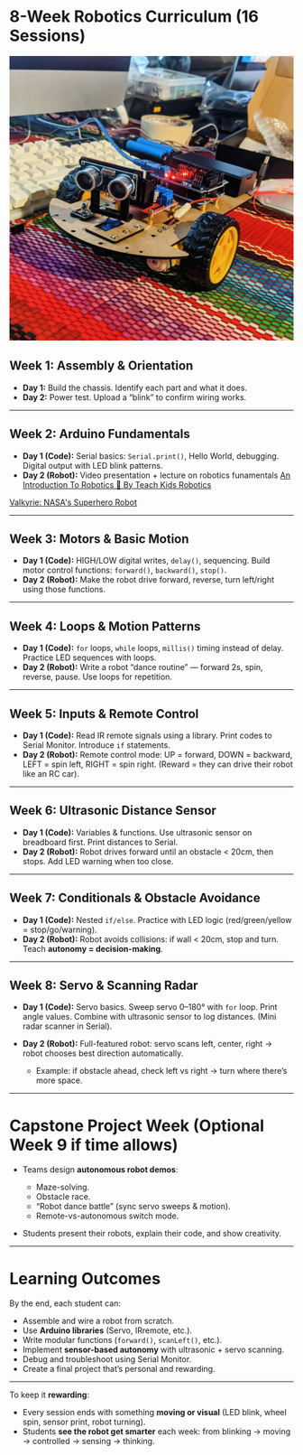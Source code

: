 # 8-Week Robotics Curriculum (16 Sessions)

![Robot car built](images/robot.jpeg)

## Week 1: Assembly & Orientation

* **Day 1:** Build the chassis. Identify each part and what it does.
* **Day 2:** Power test. Upload a “blink” to confirm wiring works.



---

## Week 2: Arduino Fundamentals

* **Day 1 (Code):** Serial basics: `Serial.print()`, Hello World, debugging. Digital output with LED blink patterns.
* **Day 2 (Robot):** Video presentation + lecture on robotics funamentals
[An Introduction To Robotics 🤖 By Teach Kids Robotics](https://www.youtube.com/watch?v=HvMQONnCXbE)

[Valkyrie: NASA's Superhero Robot](https://www.youtube.com/watch?v=IE-YBaYjbqY)


---

## Week 3: Motors & Basic Motion

* **Day 1 (Code):** HIGH/LOW digital writes, `delay()`, sequencing. Build motor control functions: `forward()`, `backward()`, `stop()`.
* **Day 2 (Robot):** Make the robot drive forward, reverse, turn left/right using those functions.

---

## Week 4: Loops & Motion Patterns

* **Day 1 (Code):** `for` loops, `while` loops, `millis()` timing instead of delay. Practice LED sequences with loops.
* **Day 2 (Robot):** Write a robot “dance routine” — forward 2s, spin, reverse, pause. Use loops for repetition.

---

## Week 5: Inputs & Remote Control

* **Day 1 (Code):** Read IR remote signals using a library. Print codes to Serial Monitor. Introduce `if` statements.
* **Day 2 (Robot):** Remote control mode: UP = forward, DOWN = backward, LEFT = spin left, RIGHT = spin right. (Reward = they can drive their robot like an RC car).

---

## Week 6: Ultrasonic Distance Sensor

* **Day 1 (Code):** Variables & functions. Use ultrasonic sensor on breadboard first. Print distances to Serial.
* **Day 2 (Robot):** Robot drives forward until an obstacle < 20cm, then stops. Add LED warning when too close.

---

## Week 7: Conditionals & Obstacle Avoidance

* **Day 1 (Code):** Nested `if/else`. Practice with LED logic (red/green/yellow = stop/go/warning).
* **Day 2 (Robot):** Robot avoids collisions: if wall < 20cm, stop and turn. Teach **autonomy = decision-making**.

---

## Week 8: Servo & Scanning Radar

* **Day 1 (Code):** Servo basics. Sweep servo 0–180° with `for` loop. Print angle values. Combine with ultrasonic sensor to log distances. (Mini radar scanner in Serial).
* **Day 2 (Robot):** Full-featured robot: servo scans left, center, right → robot chooses best direction automatically.

  * Example: if obstacle ahead, check left vs right → turn where there’s more space.

---

# Capstone Project Week (Optional Week 9 if time allows)

* Teams design **autonomous robot demos**:

  * Maze-solving.
  * Obstacle race.
  * “Robot dance battle” (sync servo sweeps & motion).
  * Remote-vs-autonomous switch mode.
* Students present their robots, explain their code, and show creativity.

---

# Learning Outcomes

By the end, each student can:

* Assemble and wire a robot from scratch.
* Use **Arduino libraries** (Servo, IRremote, etc.).
* Write modular functions (`forward()`, `scanLeft()`, etc.).
* Implement **sensor-based autonomy** with ultrasonic + servo scanning.
* Debug and troubleshoot using Serial Monitor.
* Create a final project that’s personal and rewarding.

---

To keep it **rewarding**:

* Every session ends with something **moving or visual** (LED blink, wheel spin, sensor print, robot turning).
* Students **see the robot get smarter** each week: from blinking → moving → controlled → sensing → thinking.

